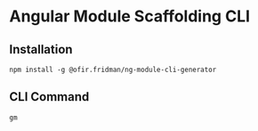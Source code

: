 # Angular Module Scaffolding CLI

## Installation

`npm install -g @ofir.fridman/ng-module-cli-generator`

## CLI Command

`gm`

